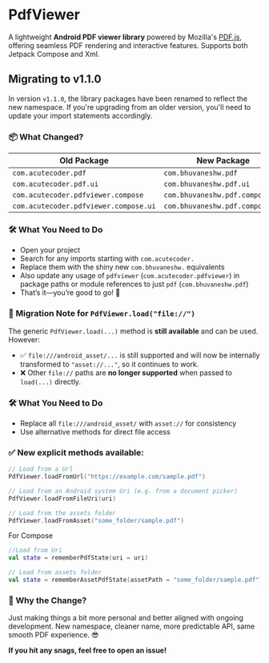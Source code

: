
# PdfViewer
A lightweight **Android PDF viewer library** powered by Mozilla's [PDF.js](https://github.com/mozilla/pdf.js), offering seamless PDF rendering and interactive features. Supports both Jetpack Compose and Xml.

## Migrating to v1.1.0

In version `v1.1.0`, the library packages have been renamed to reflect the new namespace. If you're upgrading from an older version, you'll need to update your import statements accordingly.

### 📦 What Changed?

| Old Package                           | New Package                     |  
|---------------------------------------|---------------------------------|  
| `com.acutecoder.pdf`                  | `com.bhuvaneshw.pdf`            |  
| `com.acutecoder.pdf.ui`               | `com.bhuvaneshw.pdf.ui`         |  
| `com.acutecoder.pdfviewer.compose`    | `com.bhuvaneshw.pdf.compose`    |  
| `com.acutecoder.pdfviewer.compose.ui` | `com.bhuvaneshw.pdf.compose.ui` |  

### 🛠 What You Need to Do

- Open your project
- Search for any imports starting with `com.acutecoder.`
- Replace them with the shiny new `com.bhuvaneshw.` equivalents
- Also update any usage of `pdfviewer` (`com.acutecoder.pdfviewer`) in package paths or module references to just `pdf` (`com.bhuvaneshw.pdf`)
- That’s it—you’re good to go! 🚀

### 🔁 Migration Note for `PdfViewer.load("file://")`

The generic `PdfViewer.load(...)` method is **still available** and can be used. However:

- ✅ `file:///android_asset/...` is still supported and will now be internally transformed to `"asset://..."`, so it continues to work.
- ❌ Other `file://` paths are **no longer supported** when passed to `load(...)` directly.

### 🛠 What You Need to Do

- Replace all `file:///android_asset/` with `asset://` for consistency
- Use alternative methods for direct file access

### ✅ New explicit methods available:

```kotlin
// Load from a Url
PdfViewer.loadFromUrl("https://example.com/sample.pdf")

// Load from an Android system Uri (e.g. from a document picker)
PdfViewer.loadFromFileUri(uri)

// Load from the assets folder
PdfViewer.loadFromAsset("some_folder/sample.pdf")
```

For Compose

```kotlin
//Load from Uri
val state = rememberPdfState(uri = uri)

// Load from assets folder
val state = rememberAssetPdfState(assetPath = "some_folder/sample.pdf")
```

### 💬 Why the Change?

Just making things a bit more personal and better aligned with ongoing development. New namespace, cleaner name, more predictable API, same smooth PDF experience. 😎

**If you hit any snags, feel free to open an issue!**
